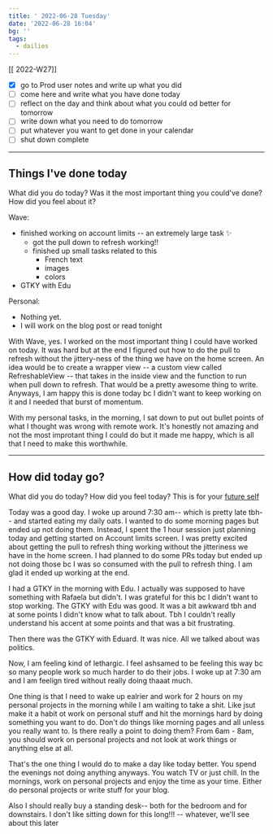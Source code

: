 ```yaml
---
title: ' 2022-06-28 Tuesday'
date: '2022-06-28 16:04'
bg: '' 
tags:
  - dailies
---
```


[[ 2022-W27]]

- [x] go to Prod user notes and write up what you did
- [ ] come here and write what you have done today
- [ ] reflect on the day and think about what you could od better for tomorrow
- [ ] write down what you need to do tomorrow
- [ ] put whatever you want to get done in your calendar
- [ ] shut down complete

___________________________
## Things I've done today
What did you do today? Was it the most important thing you could've done? How did you feel about it?

 Wave:
 - finished working on account limits -- an extremely large task ✨
	 - got the pull down to refresh working!!
	 - finished up small tasks related to this
		 - French text
		 - images
		 - colors
 - GTKY with Edu

Personal:
- Nothing yet. 
- I will work on the blog post or read tonight

With Wave, yes. I worked on the most important thing I could have worked on today. It was hard but at the end I figured out how to do the pull to refresh without the jittery-ness of the thing we have on the home screen. An idea would be to create a wrapper view -- a custom view called RefreshableView -- that takes in the inside view and the function to run when pull down to refresh. That would be a pretty awesome thing to write. Anyways, I am happy this is done today bc I didn't want to keep working on it and I needed that burst of momentum.

With my personal tasks, in the morning, I sat down to put out bullet points of what I thought was wrong with remote work. It's honestly not amazing and not the most improtant thing I could do but it made me happy, which is all that I need to make this worthwhile.

___________________________
## How did today go?
What did you do today? How did you feel today? This is for your [future self](https://sive.rs/dj)

Today was a good day. I woke up around 7:30 am-- which is pretty late tbh-- and started eating my daily oats. I wanted to do some morning pages but ended up not doing them. Instead, I spent the 1 hour session just planning today and getting started on Account limits screen. I was pretty excited about getting the pull to refresh thing working without the jitteriness we have in the home screen. I had planned to do some PRs today but ended up not doing those bc I was so consumed with the pull to refresh thing. I am glad it ended up working at the end.

I had a GTKY in the morning with Edu. I actually was supposed to have something with Rafaela but didn't. I was grateful for this bc I didn't want to stop working. The GTKY with Edu was good. It was a bit awkward tbh and at some points I didn't know what to talk about. Tbh I couldn't really understand his accent at some points and that was a bit frustrating. 

Then there was the GTKY with Eduard. It was nice. All we talked about was politics.

Now, I am feeling kind of lethargic. I feel ashsamed to be feeling this way bc so many people work so much harder to do their jobs. I woke up at 7:30 am and I am feelign tired without really doing thaaat much.

One thing is that I need to wake up ealrier and work for 2 hours on my personal projects in the morning while I am waiting to take a shit. Like jsut make it a habit ot work on personal stuff and hit the mornings hard by doing something you want to do. Don't do things like morning pages and all unless you really want to. Is there really a point to doing them? From 6am - 8am, you should work on personal projects and not look at work things or anything else at all.

That's the one thing I would do to make a day like today better. You spend the evenings not doing anything anyways. You watch TV or just chill. In the mornings, work on personal projects and enjoy the time as your time. Either do personal projects or write stuff for your blog.

Also I should really buy a standing desk-- both for the bedroom and for downstairs. I don't like sitting down for this long!!! -- whatever, we'll see about this later